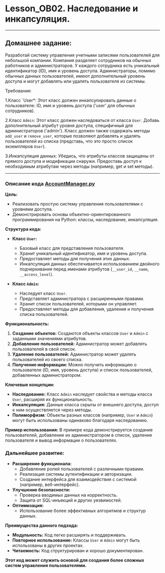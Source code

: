 # Lesson_OB02. Наследование и инкапсуляция.

---

## Домашнее задание:
Разработай систему управления учетными записями пользователей для небольшой компании. Компания разделяет сотрудников на обычных работников и администраторов. У каждого сотрудника есть уникальный идентификатор (ID), имя и уровень доступа. Администраторы, помимо обычных данных пользователей, имеют дополнительный уровень доступа и могут добавлять или удалять пользователя из системы.

Требования:

1.Класс `User*: Этот класс должен инкапсулировать данные о пользователе: ID, имя и уровень доступа ('user' для обычных сотрудников).

2.Класс `Admin`: Этот класс должен наследоваться от класса `User`. Добавь дополнительный атрибут уровня доступа, специфичный для администраторов ('admin'). Класс должен также содержать методы `add_user` и `remove_user`, которые позволяют добавлять и удалять пользователей из списка (представь, что это просто список экземпляров `User`).

3.Инкапсуляция данных: Убедись, что атрибуты классов защищены от прямого доступа и модификации снаружи. Предоставь доступ к необходимым атрибутам через методы (например, get и set методы).

---

### Описание кода [AccountManager.py](AccountManager.py)

**Цель:**
* Реализовать простую систему управления пользователями с уровнями доступа.
* Демонстрировать основы объектно-ориентированного программирования на Python: классы, наследование, инкапсуляция.

**Структура кода:**

* **Класс `User`:**
    * Базовый класс для представления пользователя.
    * Хранит уникальный идентификатор, имя и уровень доступа.
    * Предоставляет методы для получения этих данных.
    * Инкапсуляция данных обеспечивается использованием двойного подчеркивания перед именами атрибутов (`__user_id`, `__name`, `__access_level`).

* **Класс `Admin`:**
    * Наследует класс `User`.
    * Представляет администратора с расширенными правами.
    * Хранит список пользователей, которыми он управляет.
    * Предоставляет методы для добавления, удаления и получения списка пользователей.

**Функциональность:**
1. **Создание объектов:** Создаются объекты классов `User` и `Admin` с заданными значениями атрибутов.
2. **Добавление пользователей:** Администратор может добавлять пользователей в свой список.
3. **Удаление пользователей:** Администратор может удалять пользователей из своего списка.
4. **Получение информации:** Можно получить информацию о пользователе (ID, имя, уровень доступа) и список пользователей, добавленных администратором.

**Ключевые концепции:**
* **Наследование:** Класс `Admin` наследует свойства и методы класса `User`, расширяя их функциональность.
* **Инкапсуляция:** Данные класса скрыты от внешнего доступа, доступ к ним осуществляется через методы.
* **Полиморфизм:** Объекты разных классов (например, `User` и `Admin`) могут быть использованы одинаково благодаря наследованию.

**Пример использования:**
В примере кода демонстрируется создание пользователей, добавление их администратором в список, удаление пользователя и вывод информации о пользователях.

### Дальнейшее развитие:
* **Расширение функционала:**
    * Добавление ролей пользователей с различными правами.
    * Реализация системы аутентификации и авторизации.
    * Создание интерфейса для взаимодействия с системой (например, веб-интерфейс).
* **Улучшение безопасности:**
    * Проверка вводимых данных на корректность.
    * Защита от SQL-инъекций и других уязвимостей.
* **Оптимизация:**
    * Использование более эффективных алгоритмов и структур данных.

**Преимущества данного подхода:**
* **Модульность:** Код легко расширять и поддерживать.
* **Повторное использование:** Классы `User` и `Admin` могут быть использованы в других проектах.
* **Читаемость:** Код структурирован и хорошо документирован.

**Этот код может служить основой для создания более сложных систем управления пользователями.**


 
